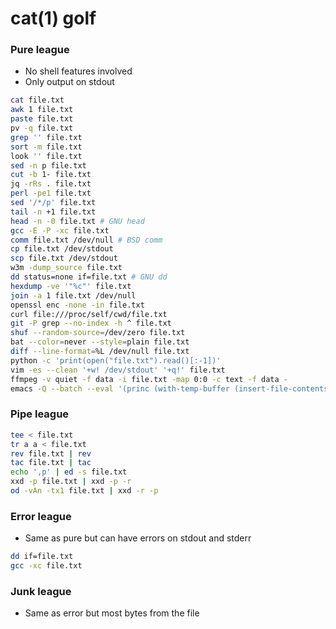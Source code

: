 # cat(1) golf

### Pure league

- No shell features involved
- Only output on stdout

```sh
cat file.txt
awk 1 file.txt
paste file.txt
pv -q file.txt
grep '' file.txt
sort -m file.txt
look '' file.txt
sed -n p file.txt
cut -b 1- file.txt
jq -rRs . file.txt
perl -pe1 file.txt
sed '/*/p' file.txt
tail -n +1 file.txt
head -n -0 file.txt # GNU head
gcc -E -P -xc file.txt
comm file.txt /dev/null # BSD comm
cp file.txt /dev/stdout
scp file.txt /dev/stdout
w3m -dump_source file.txt
dd status=none if=file.txt # GNU dd
hexdump -ve '"%c"' file.txt
join -a 1 file.txt /dev/null
openssl enc -none -in file.txt
curl file:///proc/self/cwd/file.txt
git -P grep --no-index -h ^ file.txt
shuf --random-source=/dev/zero file.txt
bat --color=never --style=plain file.txt
diff --line-format=%L /dev/null file.txt
python -c 'print(open("file.txt").read()[:-1])'
vim -es --clean '+w! /dev/stdout' '+q!' file.txt
ffmpeg -v quiet -f data -i file.txt -map 0:0 -c text -f data -
emacs -Q --batch --eval '(princ (with-temp-buffer (insert-file-contents "file.txt") (buffer-string)))'
```

### Pipe league

```sh
tee < file.txt
tr a a < file.txt
rev file.txt | rev
tac file.txt | tac
echo ',p' | ed -s file.txt
xxd -p file.txt | xxd -p -r
od -vAn -tx1 file.txt | xxd -r -p
```

### Error league

- Same as pure but can have errors on stdout and stderr

```sh
dd if=file.txt
gcc -xc file.txt
```

### Junk league

- Same as error but most bytes from the file
